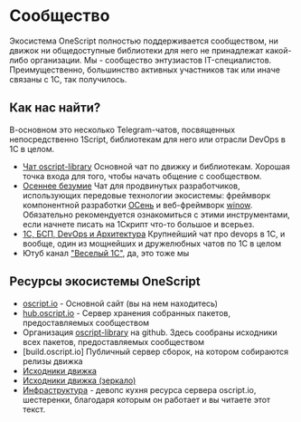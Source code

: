 # Сообщество

Экосистема OneScript полностью поддерживается сообществом, ни движок ни общедоступные библиотеки для него не принадлежат какой-либо организации. Мы - сообщество энтузиастов IT-специалистов. Преимущественно, большинство активных участников так или иначе связаны с 1С, так получилось.

## Как нас найти?

В-основном это несколько Telegram-чатов, посвященных непосредственно 1Script, библиотекам для него или отрасли DevOps в 1С в целом.

* [Чат oscript-library](https://t.me/oscript_library) Основной чат по движку и библиотекам. Хорошая точка входа для того, чтобы начать общение с сообществом.
* [Осеннее безумие](https://t.me/autumn_winow) Чат для продвинутых разработчиков, использующих передовые технологии экосистемы: фреймворк компонентной разработки [ОСень](https://autumn-library.github.io/getting-started/about-autumn) и веб-фреймворк [winow](https://autumn-library.github.io/winow/). Обязательно рекомендуется ознакомиться с этими инструментами, если начнете писать на 1Скрипт что-то большое и всерьез.
* [1С, БСП, DevOps и Архитектура](https://t.me/ssl1c) Крупнейший чат про devops в 1С, и вообще, один из мощнейших и дружелюбных чатов по 1С в целом
* Ютуб канал ["Веселый 1С"](https://www.youtube.com/@%D0%92%D0%B5%D1%81%D0%B5%D0%BB%D1%8B%D0%B91%D0%A1), да, это тоже мы

## Ресурсы экосистемы OneScript

* [oscript.io](https://oscript.io) - Основной сайт (вы на нем находитесь)
* [hub.oscript.io](https://hub.oscript.io) - Сервер хранения собранных пакетов, предоставляемых сообществом
* Организация [oscript-library](https://github.com/oscript-library) на github. Здесь сообраны исходники всех пакетов, предоставляемых сообществом
* [build.oscript.io] Публичный сервер сборок, на котором собираются релизы движка
* [Исходники движка](https://github.com/EvilBeaver/OneScript)
* [Исходники движка (зеркало)](https://gitflic.ru/project/evilbeaver/onescript)
* [Инфраструктура](https://github.com/EvilBeaver/oscript-infrastructure) - девопс кухня ресурса сервера oscript.io, шестеренки, благодаря которым он работает и вы читаете этот текст.